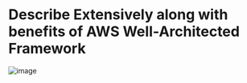 # Describe Extensively along with benefits of AWS Well-Architected Framework
![image](https://user-images.githubusercontent.com/43639867/191678389-f11d9f5d-ce07-4f65-994b-21b7200358fa.png)

